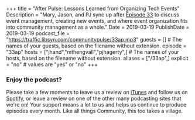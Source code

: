 +++
title = "After Pulse: Lessons Learned from Organizing Tech Events"
Description = "Mary, Jason, and PJ sync up after [Episode 33](http://communitypulse.io/33-event-organization/) to discuss event management, creating new events, and where event organization fits into community management as a whole."
Date = 2019-03-19
PublishDate = 2019-03-19
podcast_file = "https://traffic.libsyn.com/communitypulse/33ap.mp3"
guests = [] # The names of your guests, based on the filename without extension.
episode = "33ap"
hosts = ["jhand","mthengvall","pjhagerty",] # The names of your hosts, based on the filename without extension.
aliases = ["/33ap",]
explicit = "no" # values are "yes" or "no"
+++
### Enjoy the podcast?
Please take a few moments to leave us a review on [iTunes](https://itunes.apple.com/us/podcast/community-pulse/id1218368182?mt=2) and follow us on [Spotify](https://open.spotify.com/show/3I7g5WfMSgpWu38zZMjet?si=565TMb81SaWwrJYbAIeOxQ), or leave a review on one of the other many podcasting sites that we're on! Your support means a lot to us and helps us continue to produce episodes every month. Like all things Community, this too takes a village.
